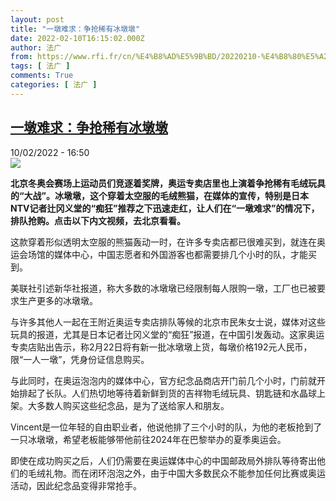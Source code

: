 ```yaml
---
layout: post
title: "一墩难求：争抢稀有冰墩墩"
date: 2022-02-10T16:15:02.000Z
author: 法广
from: https://www.rfi.fr/cn/%E4%B8%AD%E5%9B%BD/20220210-%E4%B8%80%E5%A2%A9%E9%9A%BE%E6%B1%82-%E4%BA%89%E6%8A%A2%E7%A8%80%E6%9C%89%E5%86%B0%E5%A2%A9%E5%A2%A9
tags: [ 法广 ]
comments: True
categories: [ 法广 ]
---
```

<!--1644509702000-->
[一墩难求：争抢稀有冰墩墩](https://www.rfi.fr/cn/%E4%B8%AD%E5%9B%BD/20220210-%E4%B8%80%E5%A2%A9%E9%9A%BE%E6%B1%82-%E4%BA%89%E6%8A%A2%E7%A8%80%E6%9C%89%E5%86%B0%E5%A2%A9%E5%A2%A9)
------

<div>
<div>10/02/2022 - 16:50</div><img src="https://s.rfi.fr/media/display/9f5e09ac-8a88-11ec-9a09-005056a90321/w:1280/p:16x9/Capture-230.JPG"><p><strong>                    北京冬奥会赛场上运动员们竞逐着奖牌，奥运专卖店里也上演着争抢稀有毛绒玩具的“大战”。冰墩墩，这个穿着太空服的毛绒熊猫，在媒体的宣传，特别是日本NTV记者辻冈义堂的“痴狂”推荐之下迅速走红，让人们在“一墩难求”的情况下，排队抢购。点击以下内文视频，去北京看看。                </strong></p><div >                    <p>这款穿着形似透明太空服的熊猫轰动一时，在许多专卖店都已很难买到，就连在奥运会场馆的媒体中心，中国志愿者和外国游客也都需要排几个小时的队，才能买到。</p><p>美联社引述新华社报道，称大多数的冰墩墩已经限制每人限购一墩，工厂也已被要求生产更多的冰墩墩。</p><p>与许多其他人一起在王附近奥运专卖店排队等候的北京市民朱女士说，媒体对这些玩具的报道，尤其是日本记者辻冈义堂的“痴狂”报道，在中国引发轰动。这家奥运专卖店贴出告示，称2月22日将有新一批冰墩墩上货，每墩价格192元人民币，限“一人一墩”，凭身份证信息购买。</p><p>与此同时，在奥运泡泡内的媒体中心，官方纪念品商店开门前几个小时，门前就开始排起了长队。人们热切地等待着新鲜到货的吉祥物毛绒玩具、钥匙链和水晶球上架。大多数人购买这些纪念品，是为了送给家人和朋友。</p><p>Vincent是一位年轻的自由职业者，他说他排了三个小时的队，为他的老板抢到了一只冰墩墩，希望老板能够带他前往2024年在巴黎举办的夏季奥运会。</p><p>即使在成功购买之后，人们仍需要在奥运媒体中心的中国邮政局外排队等待寄出他们的毛绒礼物。而在闭环泡泡之外，由于中国大多数民众不能参加任何比赛或奥运活动，因此纪念品变得非常抢手。</p>                                            <div data-selfpromo-newsletter>    </div>    <div data-selfpromo-app>    </div>                </div>
</div>
